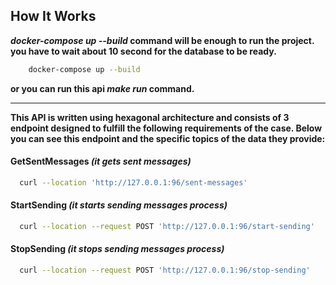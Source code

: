 ##  How It Works
**_docker-compose up --build_ command will be enough to run the project.**
**you have to wait about 10 second for the database to be ready.**

```bash
    docker-compose up --build
```

**or you can run this api _make run_ command.**

---

**This API is written using hexagonal architecture and consists of 3 endpoint designed to fulfill the following
requirements of the case. Below you can see this endpoint and the specific
topics of the data they provide:**

#### GetSentMessages _(it gets sent messages)_
```bash 
  curl --location 'http://127.0.0.1:96/sent-messages'
```
#### StartSending _(it starts sending messages process)_
```bash 
  curl --location --request POST 'http://127.0.0.1:96/start-sending'
```
#### StopSending _(it stops sending messages process)_
```bash 
  curl --location --request POST 'http://127.0.0.1:96/stop-sending'
```